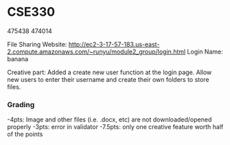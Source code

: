 # CSE330
475438
474014

File Sharing Website: http://ec2-3-17-57-183.us-east-2.compute.amazonaws.com/~runyu/module2_group/login.html
Login Name: banana

Creative part: Added a create new user function at the login page. Allow new users to enter their username and create their own folders to store files. 


### Grading

-4pts: Image and other files (i.e. .docx, etc) are not downloaded/opened properly
-3pts: error in validator
-7.5pts: only one creative feature worth half of the points
